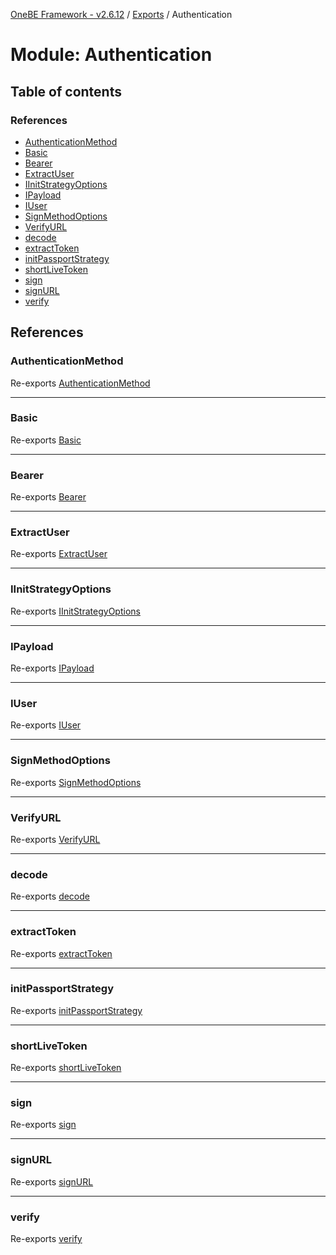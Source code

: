 [OneBE Framework - v2.6.12](../README.md) / [Exports](../modules.md) / Authentication

# Module: Authentication

## Table of contents

### References

- [AuthenticationMethod](Authentication.md#authenticationmethod)
- [Basic](Authentication.md#basic)
- [Bearer](Authentication.md#bearer)
- [ExtractUser](Authentication.md#extractuser)
- [IInitStrategyOptions](Authentication.md#iinitstrategyoptions)
- [IPayload](Authentication.md#ipayload)
- [IUser](Authentication.md#iuser)
- [SignMethodOptions](Authentication.md#signmethodoptions)
- [VerifyURL](Authentication.md#verifyurl)
- [decode](Authentication.md#decode)
- [extractToken](Authentication.md#extracttoken)
- [initPassportStrategy](Authentication.md#initpassportstrategy)
- [shortLiveToken](Authentication.md#shortlivetoken)
- [sign](Authentication.md#sign)
- [signURL](Authentication.md#signurl)
- [verify](Authentication.md#verify)

## References

### AuthenticationMethod

Re-exports [AuthenticationMethod](../enums/Authentication_AuthenticationMethod.AuthenticationMethod.md)

___

### Basic

Re-exports [Basic](Authentication_AuthDecorators.md#basic)

___

### Bearer

Re-exports [Bearer](Authentication_AuthDecorators.md#bearer)

___

### ExtractUser

Re-exports [ExtractUser](Authentication_AuthDecorators.md#extractuser)

___

### IInitStrategyOptions

Re-exports [IInitStrategyOptions](../interfaces/Authentication_Passport.IInitStrategyOptions.md)

___

### IPayload

Re-exports [IPayload](../interfaces/Authentication_IPayload.IPayload.md)

___

### IUser

Re-exports [IUser](../interfaces/Authentication_IUser.IUser.md)

___

### SignMethodOptions

Re-exports [SignMethodOptions](Authentication_AuthDecorators.md#signmethodoptions)

___

### VerifyURL

Re-exports [VerifyURL](Authentication_AuthDecorators.md#verifyurl)

___

### decode

Re-exports [decode](Authentication_JWT.md#decode)

___

### extractToken

Re-exports [extractToken](Authentication_JWT.md#extracttoken)

___

### initPassportStrategy

Re-exports [initPassportStrategy](Authentication_Passport.md#initpassportstrategy)

___

### shortLiveToken

Re-exports [shortLiveToken](Authentication_JWT.md#shortlivetoken)

___

### sign

Re-exports [sign](Authentication_JWT.md#sign)

___

### signURL

Re-exports [signURL](Authentication_AuthDecorators.md#signurl)

___

### verify

Re-exports [verify](Authentication_JWT.md#verify)
